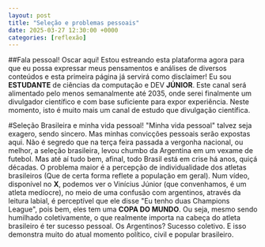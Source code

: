 ```yaml
---
layout: post
title: "Seleção e problemas pessoais"
date: 2025-03-27 12:30:00 +0000
categories: [reflexão]
---
```


##Fala pessoal! Oscar aqui!
Estou estreando esta plataforma agora para que eu possa expressar meus pensamentos e análises de diversos conteúdos e esta primeira página já servirá como disclaimer! Eu sou **ESTUDANTE** de ciências da computação e DEV **JÚNIOR**. Este canal será alimentado pelo menos semanalmente até 2035, onde serei finalmente um divulgador científico e com base suficiente para expor experiência. Neste momento, isto é muito mais um canal de estudo que divulgação científica.

#Seleção Brasileira e minha vida pessoal!
"Minha vida pessoal" talvez seja exagero, sendo sincero. Mas minhas convicções pessoais serão expostas aqui.
Não é segredo que na terça feira passada a vergonha nacional, ou melhor, a seleção brasileira, levou chumbo da Argentina em um vexame de futebol. Mas até aí tudo bem, afinal, todo Brasil está em crise há anos, quiçá décadas. O problema maior é a percepção de individualidade dos atletas brasileiros (Que de certa forma reflete a população em geral). Num vídeo, disponível no **X**, podemos ver o Vinícius Júnior (que convenhamos, é um atleta medíocre), no meio de uma confusão com argentinos, através da leitura labial, é perceptível que ele disse "Eu tenho duas Champions League", pois bem, eles tem uma **COPA DO MUNDO**. Ou seja, mesmo sendo humilhado coletivamente, o que realmente importa na cabeça do atleta brasileiro é ter sucesso pessoal. Os Argentinos? Sucesso coletivo. E isso demonstra muito do atual momento político, civil e popular brasileiro.

